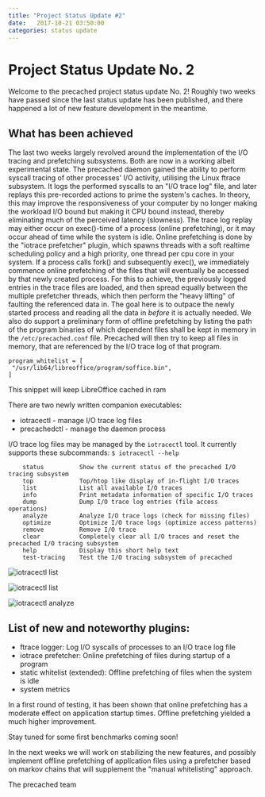 ```yaml
---
title: "Project Status Update #2"
date:   2017-10-21 03:50:00
categories: status update
---
```


# Project Status Update No. 2

Welcome to the precached project status update No. 2!
Roughly two weeks have passed since the last status update has been published,
and there happened a lot of new feature development in the meantime.

## What has been achieved

The last two weeks largely revolved around the implementation of the I/O tracing
and prefetching subsystems. Both are now in a working albeit experimental state.
The precached daemon gained the ability to perform syscall tracing of other
processes' I/O activity, utilising the Linux ftrace subsystem. It logs the
performed syscalls to an "I/O trace log" file, and later replays this pre-recorded
actions to prime the system's caches. In theory, this may improve the responsiveness
of your computer by no longer making the workload I/O bound but making it CPU bound
instead, thereby eliminating much of the perceived latency (slowness). The trace
log replay may either occur on exec()-time of a process (online prefetching),
or it may occur ahead of time while the system is idle. Online prefetching is done
by the "iotrace prefetcher" plugin, which spawns threads with a soft realtime
scheduling policy and a high priority, one thread per cpu core in your system.
If a process calls fork() and subsequently exec(), we immediately commence online
prefetching of the files that will eventually be accessed by that newly created
process. For this to achieve, the previously logged entries in the trace files
are loaded, and then spread equally between the multiple prefetcher threads,
which then perform the "heavy lifting" of faulting the referenced data in.
The goal here is to outpace the newly started process and reading all
the data in _before_ it is actually needed.
We also do support a preliminary form of offline prefetching by listing the path
of the program binaries of which dependent files shall be kept in memory in the
`/etc/precached.conf` file. Precached will then try to keep all files in memory,
that are referenced by the I/O trace log of that program.
```
program_whitelist = [
 "/usr/lib64/libreoffice/program/soffice.bin",
]
```
This snippet will keep LibreOffice cached in ram

There are two newly written companion executables:
  * iotracectl - manage I/O trace log files
  * precachedctl - manage the daemon process

I/O trace log files may be managed by the `iotracectl` tool. It currently
supports these subcommands:
`$ iotracectl --help`
```
    status          Show the current status of the precached I/O tracing subsystem
    top             Top/htop like display of in-flight I/O traces
    list            List all available I/O traces
    info            Print metadata information of specific I/O traces
    dump            Dump I/O trace log entries (file access operations)
    analyze         Analyze I/O trace logs (check for missing files)
    optimize        Optimize I/O trace logs (optimize access patterns)
    remove          Remove I/O trace
    clear           Completely clear all I/O traces and reset the precached I/O tracing subsystem
    help            Display this short help text
    test-tracing    Test the I/O tracing subsystem of precached
```

![iotracectl list](/precached/images/iotracectl_01.png)

![iotracectl list](/precached/images/iotracectl_02.png)

![iotracectl analyze](/precached/images/iotracectl_03.png)

## List of new and noteworthy plugins:
  * ftrace logger: Log I/O syscalls of processes to an I/O trace log file
  * iotrace prefetcher: Online prefetching of files during startup of a program
  * static whitelist (extended): Offline prefetching of files when the system is idle
  * system metrics

In a first round of testing, it has been shown that online prefetching has a
moderate effect on application startup times. Offline prefetching yielded a much
higher improvement.

Stay tuned for some first benchmarks coming soon!

In the next weeks we will work on stabilizing the new features, and possibly
implement offline prefetching of application files using a prefetcher based on
markov chains that will supplement the "manual whitelisting" approach.

The precached team
